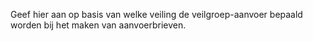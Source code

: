 Geef hier aan op basis van welke veiling de veilgroep-aanvoer bepaald worden bij het maken van aanvoerbrieven. 